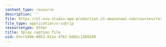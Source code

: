 ```yaml
---
content_type: resource
description: ''
file: https://ol-ocw-studio-app-production.s3.amazonaws.com/courses/res-6-012-introduction-to-probability-spring-2018/65cc549b0952011e4f67b491c1389249_J3aMHIajtFc.srt
file_type: application/x-subrip
resourcetype: Other
title: 3play caption file
uid: 65cc549b-0952-011e-4f67-b491c1389249
---
```

